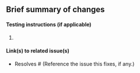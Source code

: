 ## Brief summary of changes


#### Testing instructions (if applicable)

1.

#### Link(s) to related issue(s)

* Resolves #  (Reference the issue this fixes, if any.)
